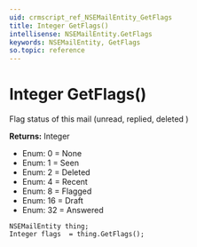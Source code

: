 ```yaml
---
uid: crmscript_ref_NSEMailEntity_GetFlags
title: Integer GetFlags()
intellisense: NSEMailEntity.GetFlags
keywords: NSEMailEntity, GetFlags
so.topic: reference
---
```


# Integer GetFlags()

Flag status of this mail (unread, replied, deleted )

**Returns:** Integer

* Enum: 0 = None 
* Enum: 1 = Seen 
* Enum: 2 = Deleted 
* Enum: 4 = Recent 
* Enum: 8 = Flagged 
* Enum: 16 = Draft 
* Enum: 32 = Answered 

```crmscript
NSEMailEntity thing;
Integer flags  = thing.GetFlags();
```

